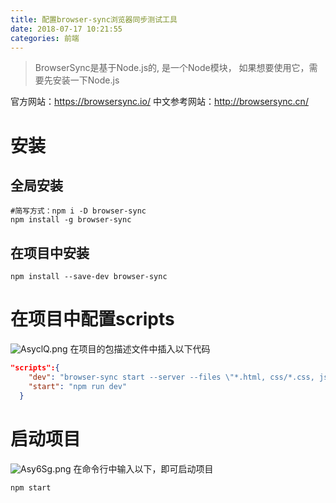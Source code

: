 ```yaml
---
title: 配置browser-sync浏览器同步测试工具
date: 2018-07-17 10:21:55
categories: 前端
---
```


>BrowserSync是基于Node.js的, 是一个Node模块， 如果想要使用它，需要先安装一下Node.js

官方网站：https://browsersync.io/
中文参考网站：http://browsersync.cn/
# 安装
## 全局安装
```shell
#简写方式：npm i -D browser-sync
npm install -g browser-sync
```
## 在项目中安装

```shell
npm install --save-dev browser-sync
```
# 在项目中配置scripts
![AsyclQ.png](https://s2.ax1x.com/2019/04/01/AsyclQ.png)
在项目的包描述文件中插入以下代码

```json
"scripts":{
  	"dev": "browser-sync start --server --files \"*.html, css/*.css, js/\"",
  	"start": "npm run dev"
  }
```
# 启动项目
![Asy6Sg.png](https://s2.ax1x.com/2019/04/01/Asy6Sg.png)
在命令行中输入以下，即可启动项目

```shell
npm start
```
